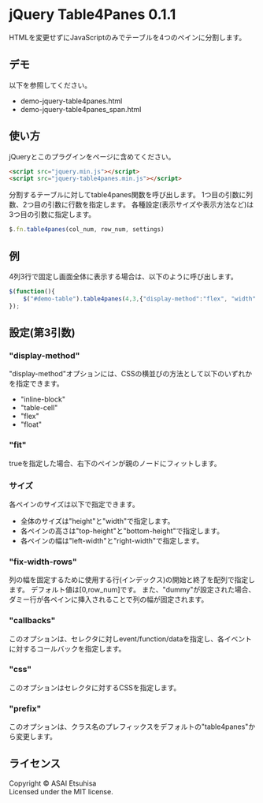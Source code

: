 # jQuery Table4Panes 0.1.1
HTMLを変更せずにJavaScriptのみでテーブルを4つのペインに分割します。

## デモ
以下を参照してください。
* demo-jquery-table4panes.html
* demo-jquery-table4panes_span.html

## 使い方

jQueryとこのプラグインをページに含めてください。

```html
<script src="jquery.min.js"></script>
<script src="jquery-table4panes.min.js"></script>
```

分割するテーブルに対してtable4panes関数を呼び出します。
1つ目の引数に列数、2つ目の引数に行数を指定します。
各種設定(表示サイズや表示方法など)は3つ目の引数に指定します。

```js
$.fn.table4panes(col_num, row_num, settings)
```

## 例

4列3行で固定し画面全体に表示する場合は、以下のように呼び出します。
```js
$(function(){
    $("#demo-table").table4panes(4,3,{"display-method":"flex", "width":"100%", "height":"100%", "fit":true});
});
```

## 設定(第3引数)

### "display-method"
"display-method"オプションには、CSSの横並びの方法として以下のいずれかを指定できます。
* "inline-block"
* "table-cell"
* "flex"
* "float"

### "fit"
trueを指定した場合、右下のペインが親のノードにフィットします。

### サイズ
各ペインのサイズは以下で指定できます。
* 全体のサイズは"height"と"width"で指定します。
* 各ペインの高さは"top-height"と"bottom-height"で指定します。
* 各ペインの幅は"left-width"と"right-width"で指定します。

### "fix-width-rows"
列の幅を固定するために使用する行(インデックス)の開始と終了を配列で指定します。
デフォルト値は[0,row_num]です。
また、"dummy"が設定された場合、ダミー行が各ペインに挿入されることで列の幅が固定されます。

### "callbacks"
このオプションは、セレクタに対しevent/function/dataを指定し、各イベントに対するコールバックを指定します。

### "css"
このオプションはセレクタに対するCSSを指定します。

### "prefix"
このオプションは、クラス名のプレフィックスをデフォルトの"table4panes"から変更します。

## ライセンス
Copyright &copy; ASAI Etsuhisa<br>
Licensed under the MIT license.

